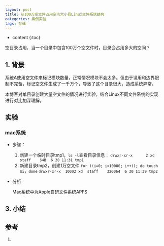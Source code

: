 ```yaml
---
layout: post
title: 从100万空文件占用空间大小看Linux文件系统结构
categories: 案例实验
tags: 存储
---
```


* content
{:toc}

空目录占用，当一个目录中包含100万个空文件时，目录会占用多大的空间？



## 1. 背景

系统A使用空文件来标记模块数量，正常情况模块不会太多。但由于误用和边界限制不完备，标记空文件生成了一千万个，导致了这个目录很大，造成系统异常。

本博客对单目录创建大量空文件的情况进行实验，结合Linux不同文件系统的实现进行对比加深理解。

## 实验

### mac系统

* 步骤：

    1. 新建一个临时目录tmp1，`ls -l`查看目录信息：
        `drwxr-xr-x      2 xd  staff    64B  6 30 11:31 tmp1`
    2. 新建目录tmp2，创建1万空文件 `for ((i=0; i<10000; i++)); do touch $i; done`
        `drwxr-xr-x  10002 xd  staff    320064  6 30 11:39 tmp2`

* 分析

    Mac系统中为Apple自研文件系统APFS


## 3. 小结


## 参考

1. 
